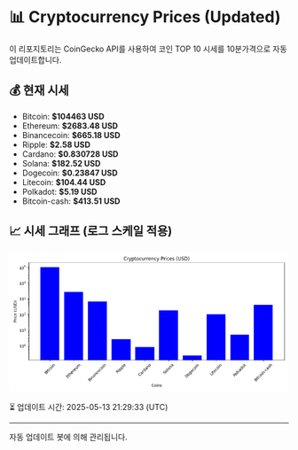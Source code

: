 
# 📊 Cryptocurrency Prices (Updated)

이 리포지토리는 CoinGecko API를 사용하여 코인 TOP 10 시세를 10분가격으로 자동 업데이트합니다.

## 💰 현재 시세
- Bitcoin: **$104463 USD**
- Ethereum: **$2683.48 USD**
- Binancecoin: **$665.18 USD**
- Ripple: **$2.58 USD**
- Cardano: **$0.830728 USD**
- Solana: **$182.52 USD**
- Dogecoin: **$0.23847 USD**
- Litecoin: **$104.44 USD**
- Polkadot: **$5.19 USD**
- Bitcoin-cash: **$413.51 USD**

## 📈 시세 그래프 (로그 스케일 적용)
![Crypto Prices](crypto_prices.png)

⏳ 업데이트 시간: 2025-05-13 21:29:33 (UTC)

---
자동 업데이트 봇에 의해 관리됩니다.
